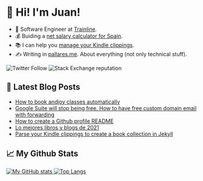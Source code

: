 # 👋 Hi! I'm Juan!

- 💼 Software Engineer at [Trainline](https://www.thetrainline.com/).
- 💰 Buiding a [net salary calculator for Spain](https://juan.pallares.me/net-salary-calculator/).
- 📚 I can help you [manage your Kindle clippings](https://gitlab.com/jpallares/myclippings-to-markdown).
- ✍️ Writing in [pallares.me](pallares.me). About everything (not only technical stuff).

![Twitter Follow](https://img.shields.io/twitter/follow/juanpallares?style=social) ![Stack Exchange reputation](https://img.shields.io/stackexchange/stackoverflow/r/500843)

## 📖 Latest Blog Posts

<!-- BLOG-POST-LIST:START -->
- [How to book andjoy classes automatically](https://juan.pallares.me/how-to-book-andjoy-class-automatically/)
- [Google Suite will stop being free. How to have free custom domain email with forwarding](https://juan.pallares.me/google-suite-no-longer-How-to-have-custom-domain-email-with-forwarding/)
- [How to create a Github profile README](https://juan.pallares.me/how-to-create-a-github-profile-README/)
- [Lo mejores libros y blogs de 2021](https://juan.pallares.me/los-mejores-libros-y-blogs-de-2021/)
- [Parse your Kindle clippings to create a book collection in Jekyll](https://juan.pallares.me/parse-your-kindle-clippings-into-your-jekyll-blog/)
<!-- BLOG-POST-LIST:END -->

## 📈 My Github Stats

[![My GitHub stats](https://github-readme-stats.vercel.app/api?username=jpallares&count_private=true&show_icons=true)
](https://github.com/anuraghazra/github-readme-stats)
[![Top Langs](https://github-readme-stats.vercel.app/api/top-langs/?username=jpallares)](https://github.com/anuraghazra/github-readme-stats)
